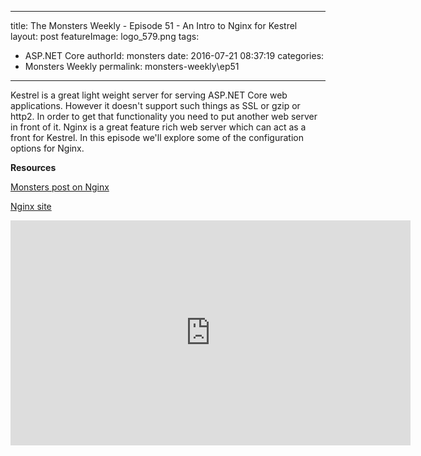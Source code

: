 
---
title: The Monsters Weekly - Episode 51 -  An Intro to Nginx for Kestrel
layout: post
featureImage: logo_579.png
tags: 
  - ASP.NET Core
authorId: monsters
date: 2016-07-21 08:37:19
categories:
  - Monsters Weekly
permalink: monsters-weekly\ep51
---

<p>Kestrel is a great light weight server for serving ASP.NET Core web applications. However it doesn't support such things as SSL or gzip or http2. In order to get that functionality you need to put another web server in front of it. Nginx is a great feature rich web server which can act as a front for Kestrel. In this episode we'll explore some of the configuration options for Nginx.&nbsp;</p><p><strong>Resources</strong></p><p><a href="http://aspnetmonsters.com/2016/07/2016-07-17-nginx/">Monsters post on Nginx</a></p><p><a href="https://www.nginx.com/">Nginx site</a></p> 

<!--more-->
<iframe src='https://channel9.msdn.com/Series/aspnetmonsters/ASPNET-Monsters-Episode-51-An-Intro-to-Nginx-for-Kestrel/player' width='640' height='360' allowFullScreen frameBorder='0'></iframe>
